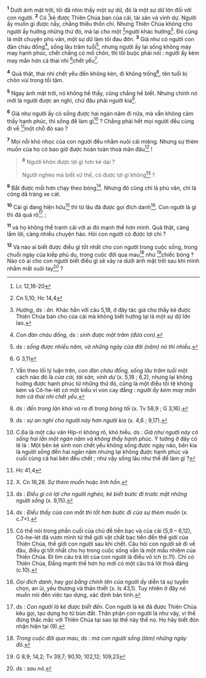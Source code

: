 <sup><b>1</b></sup> Dưới ánh mặt trời, tôi đã nhìn thấy một sự dữ, đó là một sự dữ lớn đối với con người. <sup><b>2</b></sup> Có [^1*]kẻ được Thiên Chúa ban của cải, tài sản và vinh dự. Người ấy muốn gì được nấy, chẳng thiếu thốn chi. Nhưng Thiên Chúa không cho người ấy hưởng những thứ đó, mà lại cho một [^2*]người khác hưởng[^1]. Đó cũng là một chuyện phù vân, một sự dữ làm tôi đau đớn. <sup><b>3</b></sup> Giả như có người con đàn cháu đống[^2], sống lâu trăm tuổi[^3], nhưng người ấy lại sống không mảy may hạnh phúc, chết chẳng có mồ chôn, thì tôi buộc phải nói : người ấy kém may mắn hơn cả thai nhi [^3*]chết yểu[^4].

<sup><b>4</b></sup> Quả thật, thai nhi chết yểu đến không kèn, đi không trống[^5], tên tuổi bị chôn vùi trong tối tăm.

<sup><b>5</b></sup> Ngay ánh mặt trời, nó không hề thấy, cũng chẳng hề biết. Nhưng chính nó mới là người được an nghỉ, chứ đâu phải người kia[^6].

<sup><b>6</b></sup> Giả như người ấy có sống được hai ngàn năm đi nữa, mà vẫn không cảm thấy hạnh phúc, thì sống để làm gì[^7] ? Chẳng phải hết mọi người đều cùng đi về [^4*]một chỗ đó sao ?

<sup><b>7</b></sup> Mọi nỗi khó nhọc của con người đều nhằm nuôi cái miệng. Nhưng sự thèm muốn của họ có bao giờ được hoàn toàn thoả mãn đâu[^8] !


> <sup><b>8</b></sup> Người khôn được lợi gì hơn kẻ dại ?
> 
> Người nghèo mà biết xử thế, có được lợi gì không[^9] ?
>

<sup><b>9</b></sup> Bắt được mồi hơn chạy theo bóng[^10]. Nhưng đó cũng chỉ là phù vân, chỉ là công dã tràng xe cát.

<sup><b>10</b></sup> Cái gì đang hiện hữu[^11] thì từ lâu đã được gọi đích danh[^12]. Con người là gì thì đã quá rõ[^13] ;

<sup><b>11</b></sup> và họ không thể tranh cãi với ai đó mạnh thế hơn mình. Quả thật, càng lắm lời, càng nhiều chuyện hão. Hỏi con người có được lợi chi ?

<sup><b>12</b></sup> Và nào ai biết được điều gì tốt nhất cho con người trong cuộc sống, trong chuỗi ngày của kiếp phù du, trong cuộc đời qua mau[^14] như [^5*]chiếc bóng ? Nào có ai cho con người biết điều gì sẽ xảy ra dưới ánh mặt trời sau khi mình nhắm mắt xuôi tay[^15] ?

[^1]: <i>Hưởng</i>, ds : <i>ăn</i>. Khác hẳn với câu 5,18, ở đây tác giả cho thấy kẻ được Thiên Chúa ban cho của cải mà không biết hưởng lại là một sự dữ lớn lao.
[^2]: <i>Con đàn cháu đống</i>, ds : <i>sinh được một trăm (đứa con)</i>.
[^3]: ds : <i>sống được nhiều năm, và những ngày của đời (năm) nó thì nhiều</i>.
[^4]: Vẫn theo lối lý luận trên, <i>con đàn cháu đống, sống lâu trăm tuổi</i> một cách nào đó là <i>của cải, tài sản, vinh dự</i> (x. 5,18 ; 6,2), nhưng lại không hưởng được hạnh phúc từ những thứ đó, cũng là một điều tồi tệ không kém và Cô-he-lét có một kiểu ví von cay đắng : <i>người ấy kém may mắn hơn cả thai nhi chết yểu</i>.
[^5]: ds : <i>đến trong làn khói và ra đi trong bóng tối</i> (x. Tv 58,9 ; G 3,16).
[^6]: ds : <i>sự an nghỉ cho người này hơn người kia</i> (x. 4,6 ; 9,17).
[^7]: C.6a là một câu văn Híp-ri không rõ, khó hiểu. ds : <i>Giả như người này có sống hai lần một ngàn năm và không thấy hạnh phúc</i>. Ý tưởng ở đây có lẽ là : Một bên kẻ sinh non chết yểu không sống được ngày nào, bên kia là người sống đến hai ngàn năm nhưng lại không được hạnh phúc và cuối cùng cả hai bên đều chết ; như vậy sống lâu như thế để làm gì ?
[^8]: X. Cn 16,26. <i>Sự thèm muốn</i> hoặc <i>linh hồn</i>.
[^9]: ds : <i>Điều gì có lợi cho người nghèo, kẻ biết bước đi trước mặt những người sống</i> (x. 9,15).
[^10]: ds : <i>Điều thấy của con mắt thì tốt hơn bước đi của sự thèm muốn</i> (x. c.7+).
[^11]: Có thể nói trong phần cuối của chủ đề tiền bạc và của cải (5,9 – 6,12), Cô-he-lét đã vươn mình từ thế giới vật chất bạc tiền đến thế giới của Thiên Chúa, thế giới con người sau khi chết. Câu hỏi con người sẽ đi về đâu, điều gì tốt nhất cho họ trong cuộc sống vẫn là một mầu nhiệm của Thiên Chúa. Đi tìm câu trả lời của con người là điều vô ích (c.11). Chỉ có Thiên Chúa, Đấng mạnh thế hơn họ mới có một câu trả lời thoả đáng (c.10).
[^12]: <i>Gọi đích danh</i>, hay <i>gọi bằng chính tên của người ấy</i> diễn tả sự tuyển chọn, an ủi, yêu thương và thân thiết (x. Is 43,1). Tuy nhiên ở đây nó muốn nói đến việc tạo dựng, xác định bản tính.
[^13]: ds : <i>Con người là kẻ được biết đến</i>. Con người là kẻ đã được Thiên Chúa kêu gọi, tạo dựng họ từ bùn đất. Thân phận con người là như vậy, vì thế đừng thắc mắc với Thiên Chúa tại sao lại thế này thế nọ. Họ hãy biết đón nhận hiện tại (9).
[^14]: <i>Trong cuộc đời qua mau</i>, ds : <i>mà con người sống (làm) những ngày đó</i>.
[^15]: ds : <i>sau nó</i>.
[^1*]: Lc 12,16-20
[^2*]: Cn 5,10; Hc 14,4
[^3*]: G 3,11
[^4*]: Hc 41,4
[^5*]: G 8,9; 14,2; Tv 39,7; 90,10; 102,12; 109,23
